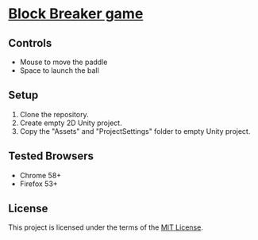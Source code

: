 # [Block Breaker game](https://t73liu.github.io/block-breaker/)

## Controls

- Mouse to move the paddle
- Space to launch the ball

## Setup

1. Clone the repository.
2. Create empty 2D Unity project.
3. Copy the "Assets" and "ProjectSettings" folder to empty Unity project.

## Tested Browsers

- Chrome 58+
- Firefox 53+

## License

This project is licensed under the terms of the [MIT License](https://opensource.org/licenses/MIT).
